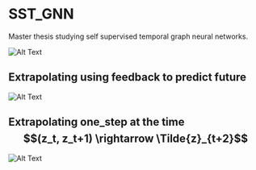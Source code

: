 # SST_GNN
Master thesis studying self supervised temporal graph neural networks.

![Alt Text](https://github.com/oyvinkm/SST_GNN/blob/main/code/the.gif)

## Extrapolating using feedback to predict future
![Alt Text](https://github.com/oyvinkm/SST_GNN/blob/main/code/feedback_gif.gif)

## Extrapolating one_step at the time $$(z_t, z_t+1) \rightarrow \Tilde{z}_{t+2}$$
![Alt Text](https://github.com/oyvinkm/SST_GNN/blob/main/code/feedback_gif.gif)

